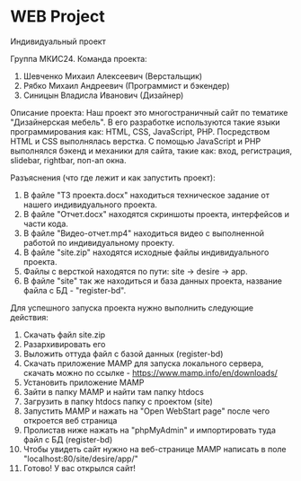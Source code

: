 # WEB Project
Индивидуальный проект

Группа МКИС24.
Команда проекта:
1) Шевченко Михаил Алексеевич (Верстальщик)
2) Рябко Михаил Андреевич (Программист и бэкендер)
3) Синицын Владисла Иванович (Дизайнер)

Описание проекта: Наш проект это многостраничный сайт по тематике "Дизайнерская мебель". В его разработке используются такие языки программирования как: HTML, CSS, JavaScript, PHP. Посредством HTML и CSS выполнялась верстка. С помощью JavaScript и PHP выполнялся бэкенд и механики для сайта, такие как: вход, регистрация, slidebar, rightbar, поп-ап окна.

Разъяснения (что где лежит и как запустить проект):
1) В файле "ТЗ проекта.docx" находиться техническое задание от нашего индивидуального проекта.
2) В файле "Отчет.docx" находятся скриншоты проекта, интерфейсов и части кода.
3) В файле "Видео-отчет.mp4" находиться видео с выполненной работой по индивидуальному проекту.
4) В файле "site.zip" находятся исходные файлы индивидуального проекта.
5) Файлы с версткой находятся по пути: site -> desire -> app.
6) В файле "site" так же находиться и база данных проекта, название файла с БД - "register-bd".

Для успешного запуска проекта нужно выполнить следующие действия:
1) Скачать файл site.zip
2) Разархивировать его
3) Выложить оттуда файл с базой данных (register-bd)
4) Скачать приложение MAMP для запуска локального сервера, скачать можно по ссылке - https://www.mamp.info/en/downloads/
5) Установить приложение MAMP
6) Зайти в папку MAMP и найти там папку htdocs
7) Загрузить в папку htdocs папку с проектом (site)
8) Запустить MAMP и нажать на "Open WebStart page" после чего откроется веб страница
9) Пролистав ниже нажать на "phpMyAdmin" и импортировать туда файл с БД (register-bd)
10) Чтобы увидеть сайт нужно на веб-странице MAMP написать в поле "localhost:80/site/desire/app/"
11) Готово! У вас открылся сайт!
